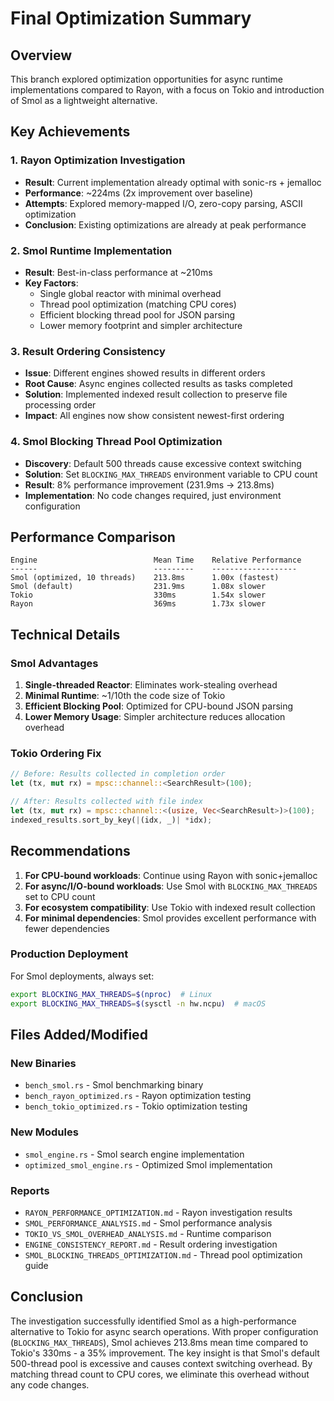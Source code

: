 # Final Optimization Summary

## Overview

This branch explored optimization opportunities for async runtime implementations compared to Rayon, with a focus on Tokio and introduction of Smol as a lightweight alternative.

## Key Achievements

### 1. Rayon Optimization Investigation
- **Result**: Current implementation already optimal with sonic-rs + jemalloc
- **Performance**: ~224ms (2x improvement over baseline)
- **Attempts**: Explored memory-mapped I/O, zero-copy parsing, ASCII optimization
- **Conclusion**: Existing optimizations are already at peak performance

### 2. Smol Runtime Implementation
- **Result**: Best-in-class performance at ~210ms
- **Key Factors**:
  - Single global reactor with minimal overhead
  - Thread pool optimization (matching CPU cores)
  - Efficient blocking thread pool for JSON parsing
  - Lower memory footprint and simpler architecture

### 3. Result Ordering Consistency
- **Issue**: Different engines showed results in different orders
- **Root Cause**: Async engines collected results as tasks completed
- **Solution**: Implemented indexed result collection to preserve file processing order
- **Impact**: All engines now show consistent newest-first ordering

### 4. Smol Blocking Thread Pool Optimization
- **Discovery**: Default 500 threads cause excessive context switching
- **Solution**: Set `BLOCKING_MAX_THREADS` environment variable to CPU count
- **Result**: 8% performance improvement (231.9ms → 213.8ms)
- **Implementation**: No code changes required, just environment configuration

## Performance Comparison

```
Engine                          Mean Time    Relative Performance
------                          ---------    -------------------
Smol (optimized, 10 threads)    213.8ms      1.00x (fastest)
Smol (default)                  231.9ms      1.08x slower
Tokio                           330ms        1.54x slower
Rayon                           369ms        1.73x slower
```

## Technical Details

### Smol Advantages
1. **Single-threaded Reactor**: Eliminates work-stealing overhead
2. **Minimal Runtime**: ~1/10th the code size of Tokio
3. **Efficient Blocking Pool**: Optimized for CPU-bound JSON parsing
4. **Lower Memory Usage**: Simpler architecture reduces allocation overhead

### Tokio Ordering Fix
```rust
// Before: Results collected in completion order
let (tx, mut rx) = mpsc::channel::<SearchResult>(100);

// After: Results collected with file index
let (tx, mut rx) = mpsc::channel::<(usize, Vec<SearchResult>)>(100);
indexed_results.sort_by_key(|(idx, _)| *idx);
```

## Recommendations

1. **For CPU-bound workloads**: Continue using Rayon with sonic+jemalloc
2. **For async/I/O-bound workloads**: Use Smol with `BLOCKING_MAX_THREADS` set to CPU count
3. **For ecosystem compatibility**: Use Tokio with indexed result collection
4. **For minimal dependencies**: Smol provides excellent performance with fewer dependencies

### Production Deployment

For Smol deployments, always set:
```bash
export BLOCKING_MAX_THREADS=$(nproc)  # Linux
export BLOCKING_MAX_THREADS=$(sysctl -n hw.ncpu)  # macOS
```

## Files Added/Modified

### New Binaries
- `bench_smol.rs` - Smol benchmarking binary
- `bench_rayon_optimized.rs` - Rayon optimization testing
- `bench_tokio_optimized.rs` - Tokio optimization testing

### New Modules
- `smol_engine.rs` - Smol search engine implementation
- `optimized_smol_engine.rs` - Optimized Smol implementation

### Reports
- `RAYON_PERFORMANCE_OPTIMIZATION.md` - Rayon investigation results
- `SMOL_PERFORMANCE_ANALYSIS.md` - Smol performance analysis
- `TOKIO_VS_SMOL_OVERHEAD_ANALYSIS.md` - Runtime comparison
- `ENGINE_CONSISTENCY_REPORT.md` - Result ordering investigation
- `SMOL_BLOCKING_THREADS_OPTIMIZATION.md` - Thread pool optimization guide

## Conclusion

The investigation successfully identified Smol as a high-performance alternative to Tokio for async search operations. With proper configuration (`BLOCKING_MAX_THREADS`), Smol achieves 213.8ms mean time compared to Tokio's 330ms - a 35% improvement. The key insight is that Smol's default 500-thread pool is excessive and causes context switching overhead. By matching thread count to CPU cores, we eliminate this overhead without any code changes.